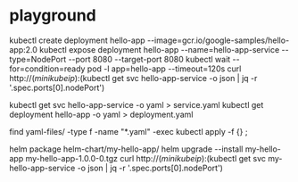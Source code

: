 # playground

kubectl create deployment hello-app --image=gcr.io/google-samples/hello-app:2.0
kubectl expose deployment hello-app --name=hello-app-service --type=NodePort --port 8080 --target-port 8080
kubectl wait --for=condition=ready pod -l app=hello-app --timeout=120s
curl http://$(minikube ip):$(kubectl get svc hello-app-service -o json | jq -r '.spec.ports[0].nodePort')

kubectl get svc hello-app-service -o yaml > service.yaml
kubectl get deployment hello-app -o yaml > deployment.yaml

find yaml-files/ -type f -name "*.yaml" -exec kubectl apply -f {} \;

helm package helm-chart/my-hello-app/
helm upgrade --install my-hello-app my-hello-app-1.0.0-0.tgz
curl http://$(minikube ip):$(kubectl get svc my-hello-app-service -o json | jq -r '.spec.ports[0].nodePort')


